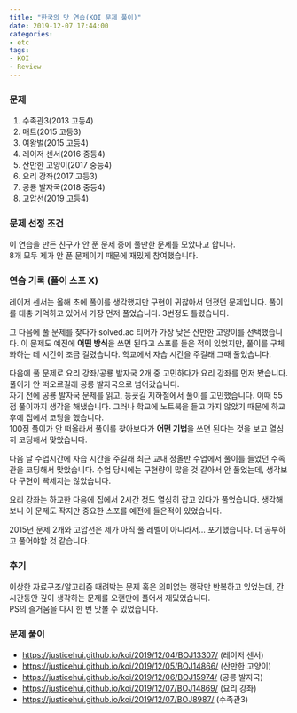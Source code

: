 ```yaml
---
title: "한국의 맛 연습(KOI 문제 풀이)"
date: 2019-12-07 17:44:00
categories:
- etc
tags:
- KOI
- Review
---
```


### 문제
1. 수족관3(2013 고등4)
2. 매트(2015 고등3)
3. 여왕벌(2015 고등4)
4. 레이저 센서(2016 중등4)
5. 산만한 고양이(2017 중등4)
6. 요리 강좌(2017 고등3)
7. 공룡 발자국(2018 중등4)
8. 고압선(2019 고등4)

### 문제 선정 조건
이 연습을 만든 친구가 안 푼 문제 중에 풀만한 문제를 모았다고 합니다.<Br>
8개 모두 제가 안 푼 문제이기 때문에 재밌게 참여했습니다.

### 연습 기록 (풀이 스포 X)
레이저 센서는 올해 초에 풀이를 생각했지만 구현이 귀찮아서 던졌던 문제입니다. 풀이를 대충 기억하고 있어서 가장 먼저 풀었습니다. 3번정도 틀렸습니다.

그 다음에 풀 문제를 찾다가 solved.ac 티어가 가장 낮은 산만한 고양이를 선택했습니다. 이 문제도 예전에 <b>어떤 방식</b>을 쓰면 된다고 스포를 들은 적이 있었지만, 풀이를 구체화하는 데 시간이 조금 걸렸습니다. 학교에서 자습 시간을 주길래 그때 풀었습니다.

다음에 풀 문제로 요리 강좌/공룡 발자국 2개 중 고민하다가 요리 강좌를 먼저 봤습니다. 풀이가 안 떠오르길래 공룡 발자국으로 넘어갔습니다.<br>
자기 전에 공룡 발자국 문제를 읽고, 등굣길 지하철에서 풀이를 고민했습니다. 이때 55점 풀이까지 생각을 해냈습니다. 그러나 학교에 노트북을 들고 가지 않았기 때문에 하교 후에 집에서 코딩을 했습니다.<br>
100점 풀이가 안 떠올라서 풀이를 찾아보다가 <b>어떤 기법</b>을 쓰면 된다는 것을 보고 열심히 코딩해서 맞았습니다.

다음 날 수업시간에 자습 시간을 주길래 최근 교내 정올반 수업에서 풀이를 들었던 수족관을 코딩해서 맞았습니다. 수업 당시에는 구현량이 많을 것 같아서 안 풀었는데, 생각보다 구현이 빡세지는 않았습니다.

요리 강좌는 하교한 다음에 집에서 2시간 정도 열심히 잡고 있다가 풀었습니다. 생각해보니 이 문제도 작지만 중요한 스포를 예전에 들은적이 있었습니다.

2015년 문제 2개와 고압선은 제가 아직 풀 레벨이 아니라서... 포기했습니다. 더 공부하고 풀어야할 것 같습니다.

### 후기
이상한 자료구조/알고리즘 때려박는 문제 혹은 의미없는 랭작만 반복하고 있었는데, 간 시간동안 깊이 생각하는 문제를 오랜만에 풀어서 재밌었습니다.<br>
PS의 즐거움을 다시 한 번 맛볼 수 있었습니다.

### 문제 풀이
* https://justicehui.github.io/koi/2019/12/04/BOJ13307/ (레이저 센서)
* https://justicehui.github.io/koi/2019/12/05/BOJ14866/ (산만한 고양이)
* https://justicehui.github.io/koi/2019/12/06/BOJ15974/ (공룡 발자국)
* https://justicehui.github.io/koi/2019/12/07/BOJ14869/ (요리 강좌)
* https://justicehui.github.io/koi/2019/12/07/BOJ8987/ (수족관3)
